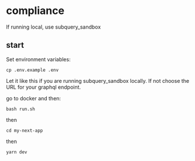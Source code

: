# compliance

If running local, use subquery_sandbox

## start
 
 Set environment variables:
 ```
 cp .env.example .env
 ```
 Let it like this if you are running subquery_sandbox locally. If not choose the URL for your graphql endpoint.
 
 go to docker and then:

```
bash run.sh
```

then 
```
cd my-next-app
```

then
```
yarn dev
```